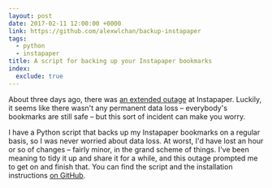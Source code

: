 ```yaml
---
layout: post
date: 2017-02-11 12:00:00 +0000
link: https://github.com/alexwlchan/backup-instapaper
tags:
  - python
  - instapaper
title: A script for backing up your Instapaper bookmarks
index:
  exclude: true
---
```


About three days ago, there was [an extended outage][outage] at Instapaper.
Luckily, it seems like there wasn't any permanent data loss &ndash; everybody's bookmarks are still safe &ndash; but this sort of incident can make you worry.

I have a Python script that backs up my Instapaper bookmarks on a regular basis, so I was never worried about data loss.
At worst, I'd have lost an hour or so of changes &ndash; fairly minor, in the grand scheme of things.
I've been meaning to tidy it up and share it for a while, and this outage prompted me to get on and finish that.
You can find the script and the installation instructions [on GitHub][github].

[outage]: http://blog.instapaper.com/post/157045376396
[github]: https://github.com/alexwlchan/backup-instapaper
